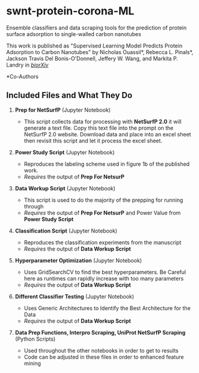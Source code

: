 # swnt-protein-corona-ML
Ensemble classifiers and data scraping tools for the prediction of protein surface adsorption to single-walled carbon nanotubes

This work is published as "Supervised Learning Model Predicts Protein Adsorption to Carbon Nanotubes" by Nicholas Ouassil*, Rebecca L. Pinals*, Jackson Travis Del Bonis-O'Donnell, Jeffery W. Wang, and Markita P. Landry in [*biorXiv*](https://doi.org/10.1101/2021.06.19.449132) 

*Co-Authors 


## Included Files and What They Do

1. **Prep for NetSurfP** (Jupyter Notebook) 

    * This script collects data for processing with **NetSurfP 2.0** it will generate a text file. Copy this text file into the prompt on the NetSurfP 2.0 website. Download data and place into an excel sheet then revisit this script and let it process the excel sheet. 

2. **Power Study Script** (Jupyter Notebook)

   * Reproduces the labeling scheme used in figure 1b of the published work.
   * *Requires* the output of __Prep For NetsurP__ 

3. **Data Workup Script** (Jupyter Notebook)
    
   * This script is used to do the majority of the prepping for running through 
   * *Requires* the output of __Prep For NetsurP__ and Power Value from __Power Study Script__

4. **Classification Script** (Jupyter Notebook)

    * Reproduces the classification experiments from the manuscript
    * *Requires* the output of __Data Workup Script__ 


5. **Hyperparameter Optimization** (Jupyter Notebook)

    * Uses GridSearchCV to find the best hyperparameters. Be Careful here as runtimes can rapidly increase with too many parameters
    * *Requires* the output of __Data Workup Script__ 

6. **Different Classifier Testing** (Jupyter Notebook)

    * Uses Generic Architectures to Identify the Best Architecture for the Data
    * *Requires* the output of __Data Workup Script__ 

6. **Data Prep Functions, Interpro Scraping, UniProt NetSurfP Scraping** (Python Scripts)

    * Used throughout the other notebooks in order to get to results
    * Code can be adjusted in these files in order to enhanced feature mining

